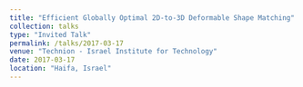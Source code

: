 ```yaml
---
title: "Efficient Globally Optimal 2D-to-3D Deformable Shape Matching"
collection: talks
type: "Invited Talk"
permalink: /talks/2017-03-17
venue: "Technion - Israel Institute for Technology"
date: 2017-03-17
location: "Haifa, Israel"
---
```

